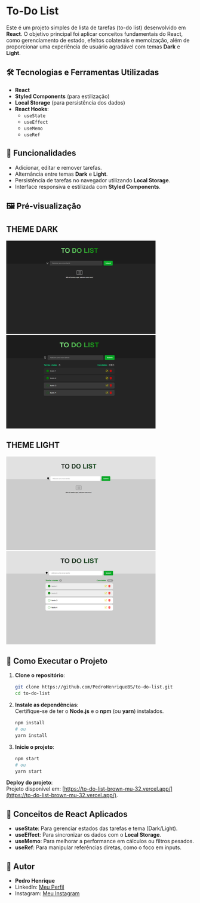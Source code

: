 
# To-Do List  

Este é um projeto simples de lista de tarefas (to-do list) desenvolvido em **React**. O objetivo principal foi aplicar conceitos fundamentais do React, como gerenciamento de estado, efeitos colaterais e memoização, além de proporcionar uma experiência de usuário agradável com temas **Dark** e **Light**.

## 🛠️ Tecnologias e Ferramentas Utilizadas  

- **React**  
- **Styled Components** (para estilização)  
- **Local Storage** (para persistência dos dados)  
- **React Hooks**:  
  - `useState`  
  - `useEffect`  
  - `useMemo`  
  - `useRef`  

## 🎯 Funcionalidades  

- Adicionar, editar e remover tarefas.  
- Alternância entre temas **Dark** e **Light**.  
- Persistência de tarefas no navegador utilizando **Local Storage**.  
- Interface responsiva e estilizada com **Styled Components**.    

## 🖼️ Pré-visualização  

## **THEME DARK**
<div>
  <img src="src/assets/readme/dark.png" width="400px" height="250px">
  <img src="src/assets/readme/dark-2.png" width="400px" height="250px">
</div>

## **THEME LIGHT**
<div>
  <img src="src/assets/readme/light.png" width="400px" height="250px">
  <img src="src/assets/readme/light-2.png" width="400px" height="250px">
</div>

## 🚀 Como Executar o Projeto  

1. **Clone o repositório**:  
   ```bash
   git clone https://github.com/PedroHenriqueBS/to-do-list.git
   cd to-do-list
   ```

2. **Instale as dependências**:  
   Certifique-se de ter o **Node.js** e o **npm** (ou **yarn**) instalados.  
   ```bash
   npm install
   # ou
   yarn install
   ```

3. **Inicie o projeto**:  
   ```bash
   npm start
   # ou
   yarn start
   ```

**Deploy do projeto**:  
   Projeto disponível em: [https://to-do-list-brown-mu-32.vercel.app/](https://to-do-list-brown-mu-32.vercel.app/).  


## 🧠 Conceitos de React Aplicados  

- **useState**: Para gerenciar estados das tarefas e tema (Dark/Light).  
- **useEffect**: Para sincronizar os dados com o **Local Storage**.  
- **useMemo**: Para melhorar a performance em cálculos ou filtros pesados.  
- **useRef**: Para manipular referências diretas, como o foco em inputs.  

## 👤 Autor  

- **Pedro Henrique**  
- LinkedIn: [Meu Perfil](https://www.linkedin.com/in/pedro-henrique-23418b213/)  
- Instagram: [Meu Instagram](https://www.instagram.com/pedroohbs_/)  
